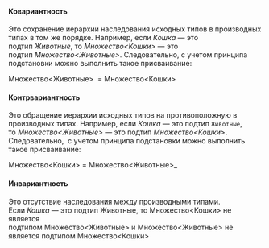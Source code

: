 #### Ковариантность 
Это сохранение иерархии наследования исходных типов в производных типах в том же порядке. Например, если _Кошка_ — это подтип _Животные_, то _Множество<Кошки>_ — это подтип _Множество<Животные>_. Следовательно, с учетом принципа подстановки можно выполнить такое присваивание:  
  
Множество<Животные>  = Множество<Кошки>
#### Контрвариантность 
Это обращение иерархии исходных типов на противоположную в производных типах. Например, если _Кошка_ — это подтип `Животные`, то _Множество<Животные>_ — это подтип _Множество<Кошки>_. Следовательно,  с учетом принципа подстановки можно выполнить такое присваивание:  
  
Множество<Кошки> = Множество<Животные>_
#### Инвариантность 
Это отсутствие наследования между производными типами. Если _Кошка_ — это подтип Животные, то Множество<Кошки> не является подтипом Множество<Животные> и Множество<Животные> не является подтипом Множество<Кошки>
